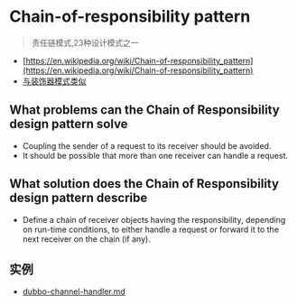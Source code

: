 # Chain-of-responsibility pattern

> 责任链模式,23种设计模式之一

- [https://en.wikipedia.org/wiki/Chain-of-responsibility_pattern](https://en.wikipedia.org/wiki/Chain-of-responsibility_pattern)
- [与装饰器模式类似](decorator-pattern.md)

## What problems can the Chain of Responsibility design pattern solve

- Coupling the sender of a request to its receiver should be avoided.
- It should be possible that more than one receiver can handle a request.

## What solution does the Chain of Responsibility design pattern describe

- Define a chain of receiver objects having the responsibility, depending on run-time conditions, to either handle a request or forward it to the next receiver on the chain (if any).

## 实例

- [dubbo-channel-handler.md](../dubbo/dubbo-channel-handler.md)
